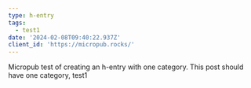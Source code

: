 ```yaml
---
type: h-entry
tags:
  - test1
date: '2024-02-08T09:40:22.937Z'
client_id: 'https://micropub.rocks/'
---
```

Micropub test of creating an h-entry with one category. This post should have one category, test1
